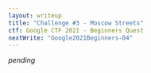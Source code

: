 ```yaml
---
layout: writeup
title: "Challenge #3 - Moscow Streets"
ctf: Google CTF 2021 - Beginners Quest
nextWrite: "Google2021Beginners-04"
---
```

*pending*


